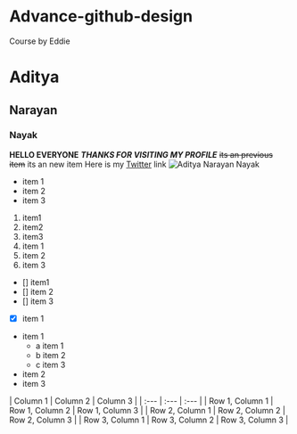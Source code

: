 # Advance-github-design
Course by Eddie
# Aditya
## Narayan
### Nayak
**HELLO EVERYONE**
***THANKS FOR VISITING MY PROFILE***
~~its an previous item~~
its an new item
Here is my [Twitter](https://twitter.com/AdityaN71677515) link
![Aditya Narayan Nayak](https://pbs.twimg.com/profile_images/1454862010651340801/55uwOEFQ_400x400.png)
- item 1
- item 2
- item 3
1. item1
2. item2
3. item3
1. item 1
1. item 2
1. item 3
- [] item1
- [] item 2
- [] item 3
- [x] item 1
- item 1
  - a item 1
  - b item 2
  - c item 3
- item 2
- item 3


| Column 1 | Column 2 | Column 3 |
        | :--- | :--- | :--- |
        | Row 1, Column 1 | Row 1, Column 2 | Row 1, Column 3 |
        | Row 2, Column 1 | Row 2, Column 2 | Row 2, Column 3 |
        | Row 3, Column 1 | Row 3, Column 2 | Row 3, Column 3 |
